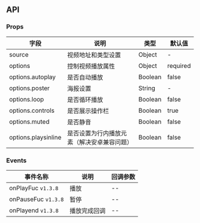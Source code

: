 ## API

### Props

| 字段                | 说明                                       | 类型    | 默认值   |
| ------------------- | ------------------------------------------ | ------- | -------- |
| source              | 视频地址和类型设置                         | Object  | -        |
| options             | 控制视频播放属性                           | Object  | required |
| options.autoplay    | 是否自动播放                               | Boolean | false    |
| options.poster      | 海报设置                                   | String  | -        |
| options.loop        | 是否循环播放                               | Boolean | false    |
| options.controls    | 是否展示操作栏                             | Boolean | true     |
| options.muted       | 是否静音                                   | Boolean | false    |
| options.playsinline | 是否设置为行内播放元素（解决安卓兼容问题） | Boolean | false    |

### Events

| 事件名称            | 说明         | 回调参数 |
| ------------------- | ------------ | -------- |
| onPlayFuc `v1.3.8`  | 播放         | --       |
| onPauseFuc `v1.3.8` | 暂停         | --       |
| onPlayend `v1.3.8`  | 播放完成回调 | --       |
